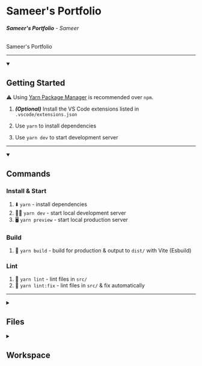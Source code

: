# Sameer's Portfolio

###### **Sameer's Portfolio** - _Sameer_
Sameer's Portfolio

---
<details open><summary><h2>Getting Started</h2></summary>

⚠️ Using [Yarn Package Manager](https://yarnpkg.com) is recommended over `npm`.

1. **_(Optional)_** Install the VS Code extensions listed in `.vscode/extensions.json`

1. Use `yarn` to install dependencies
1. Use `yarn dev` to start development server

---
</details>
<details open><summary><h2>Commands</h2></summary>

### Install & Start
1. ⬇️ `yarn` - install dependencies
1. 🧑‍💻 `yarn dev` - start local development server
1. 🖥 `yarn preview` - start local production server

### Build
1. 🔨 `yarn build` - build for production & output to `dist/` with Vite (Esbuild)

### Lint
1. 🧹 `yarn lint` - lint files in `src/`
1. 🧼 `yarn lint:fix` - lint files in `src/` & fix automatically

---
</details>
<details><summary><h2>Files</h2></summary>

- `dist/` - Code output
- `public/` - Static files
- `src/` - Project source code
  - `assets/` - assets
  - `components/` - UI components
  - `pages/` - Pages
  - `App.tsx` - Parent component
  - `global.d.ts` - Global TypeScript type declarations
  - `index.tsx` - Solid entry point
- `index.html` - App HTML entry point

---
</details>
<details><summary><h2>Workspace</h2></summary>

### Runtime, Editor, & plugins
____|Required|____|Recommended
---|---|---|---
<a href="https://nodejs.org"><img src="https://nodejs.org/static/images/favicons/android-chrome-512x512.png" alt="NodeJS" height="38"></a>|<sub>Node 18 or later is recommended</sub>|<a href="https://marketplace.visualstudio.com/items?itemName=usernamehw.errorlens"><img src="https://usernamehw.gallerycdn.vsassets.io/extensions/usernamehw/errorlens/3.6.0/1658612570729/Microsoft.VisualStudio.Services.Icons.Default" alt="Error Lens" width="38"></a>|<sub>Error Lens for showing warnings & error messages inline exactly where they happen</sub>
<a href="https://code.visualstudio.com"><img src="https://upload.wikimedia.org/wikipedia/commons/thumb/9/9a/Visual_Studio_Code_1.35_icon.svg/512px-Visual_Studio_Code_1.35_icon.svg.png?20210804221519" alt="VS Code" height="38"></a>|<sub>VS Code for launch configs, recommended extensions, style guidelines, file associations, & more.</sub>|<a href="https://marketplace.visualstudio.com/items?itemName=WallabyJs.console-ninja"><img src="https://wallabyjs.gallerycdn.vsassets.io/extensions/wallabyjs/console-ninja/0.0.154/1686884057211/Microsoft.VisualStudio.Services.Icons.Default" alt="Console Ninja" width="38"></a>|<sub>Console Ninja for in-editor console output</sub>
<a href="https://marketplace.visualstudio.com/items?itemName=dbaeumer.vscode-eslint"><img src="https://dbaeumer.gallerycdn.vsassets.io/extensions/dbaeumer/vscode-eslint/2.3.5/1675071602771/Microsoft.VisualStudio.Services.Icons.Default" alt="Eslint" width="38"></a>|<sub>Eslint for linting files according to the custom rule set</sub>|<a href="https://marketplace.visualstudio.com/items?itemName=rangav.vscode-thunder-client"><img src="https://rangav.gallerycdn.vsassets.io/extensions/rangav/vscode-thunder-client/2.3.4/1674376565496/Microsoft.VisualStudio.Services.Icons.Default" alt="Thunder Client" height="38"></a>|<sub>Thunder Client for testing API calls</sub>
<a href="https://marketplace.visualstudio.com/items?itemName=esbenp.prettier-vscode"><img src="https://esbenp.gallerycdn.vsassets.io/extensions/esbenp/prettier-vscode/9.10.4/1673460374911/Microsoft.VisualStudio.Services.Icons.Default" alt="Prettier" width="38"></a>|<sub>Prettier for formatting code</sub>|<a href="https://marketplace.visualstudio.com/items?itemName=ZixuanChen.vitest-explorer"><img src="https://zixuanchen.gallerycdn.vsassets.io/extensions/zixuanchen/vitest-explorer/0.2.37/1674182288793/Microsoft.VisualStudio.Services.Icons.Default" alt="Vitest" height="38"></a>|<sub>Vitest displays tests in VS Code</sub>

> Additionally, <a href="https://marketplace.visualstudio.com/items?itemName=Gruntfuggly.todo-tree"><img src="https://gruntfuggly.gallerycdn.vsassets.io/extensions/gruntfuggly/todo-tree/0.0.223/1675289441988/Microsoft.VisualStudio.Services.Icons.Default" alt="Todo Tree" width="20">Todo Tree</a> is great for seeing an overview of the TODO's & NOTE's in the project.

### Linting
Linting is provided by [ESLint](https://github.com/eslint/eslint) with a custom configurations & the following plugins:
- [typescript-eslint](https://github.com/typescript-eslint/typescript-eslint)
- [eslint-plugin-prettier](https://github.com/prettier/eslint-plugin-prettier)
- [eslint-plugin-regexp](https://github.com/ota-meshi/eslint-plugin-regexp)
- [eslint-plugin-solid](https://github.com/solidjs-community/eslint-plugin-solid)

---
</details>